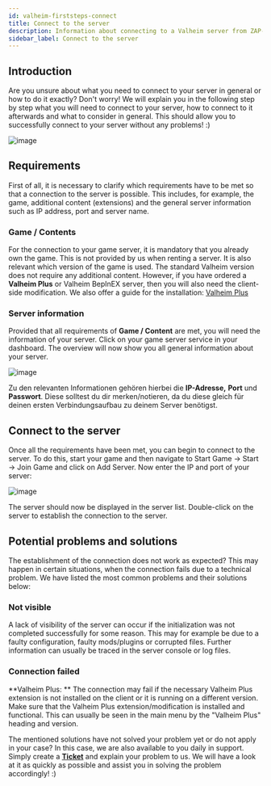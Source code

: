 ```yaml
---
id: valheim-firststeps-connect
title: Connect to the server
description: Information about connecting to a Valheim server from ZAP-Hosting - ZAP-Hosting.com documentation
sidebar_label: Connect to the server
---
```




## Introduction

Are you unsure about what you need to connect to your server in general or how to do it exactly? Don't worry! We will explain you in the following step by step what you will need to connect to your server, how to connect to it afterwards and what to consider in general. This should allow you to successfully connect to your server without any problems! :)

![image](https://user-images.githubusercontent.com/26007280/218265852-80d7699f-65a9-42b4-a9ac-b50cf61862f7.png)



## Requirements

First of all, it is necessary to clarify which requirements have to be met so that a connection to the server is possible. This includes, for example, the game, additional content (extensions) and the general server information such as IP address, port and server name.



### Game / Contents

For the connection to your game server, it is mandatory that you already own the game. This is not provided by us when renting a server. It is also relevant which version of the game is used. The standard Valheim version does not require any additional content. However, if you have ordered a **Valheim Plus** or Valheim BepInEX server, then you will also need the client-side modification. We also offer a guide for the installation:  [Valheim Plus](valheim-plus.md)



### Server information

Provided that all requirements of **Game / Content** are met, you will need the information of your server. Click on your game server service in your dashboard. The overview will now show you all general information about your server.

![image](https://user-images.githubusercontent.com/26007280/218265860-a204c297-f2d3-4052-8cf9-8f665b0a2ed9.png)

Zu den relevanten Informationen gehören hierbei die **IP-Adresse,** **Port** und **Passwort**. Diese solltest du dir merken/notieren, da du diese gleich für deinen ersten Verbindungsaufbau zu deinem Server benötigst. 





## Connect to the server

Once all the requirements have been met, you can begin to connect to the server. To do this, start your game and then navigate to Start Game -> Start -> Join Game and click on Add Server. Now enter the IP and port of your server:

![image](https://user-images.githubusercontent.com/26007280/218265871-932de3dc-078d-45f7-9c89-f0b6d9b99b92.png)



The server should now be displayed in the server list. Double-click on the server to establish the connection to the server.



## Potential problems and solutions

The establishment of the connection does not work as expected? This may happen in certain situations, when the connection fails due to a technical problem. We have listed the most common problems and their solutions below:



### Not visible

A lack of visibility of the server can occur if the initialization was not completed successfully for some reason. This may for example be due to a faulty configuration, faulty mods/plugins or corrupted files. Further information can usually be traced in the server console or log files.



### Connection failed

**Valheim Plus: ** The connection may fail if the necessary Valheim Plus extension is not installed on the client or it is running on a different version. Make sure that the Valheim Plus extension/modification is installed and functional. This can usually be seen in the main menu by the "Valheim Plus" heading and version.



The mentioned solutions have not solved your problem yet or do not apply in your case? In this case, we are also available to you daily in support. Simply create a **[Ticket](https://zap-hosting.com/en/customer/support/)** and explain your problem to us. We will have a look at it as quickly as possible and assist you in solving the problem accordingly! :)
